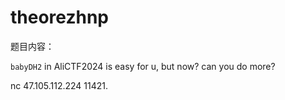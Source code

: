 # theorezhnp

题目内容：

`babyDH2` in AliCTF2024 is easy for u, but now? can you do more?

nc 47.105.112.224 11421.